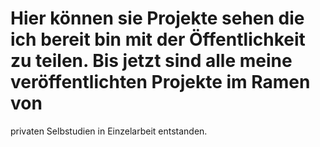 # Hier können sie Projekte sehen die ich bereit bin mit der Öffentlichkeit zu teilen. Bis jetzt sind alle meine veröffentlichten Projekte im Ramen von 
privaten Selbstudien in Einzelarbeit entstanden.
